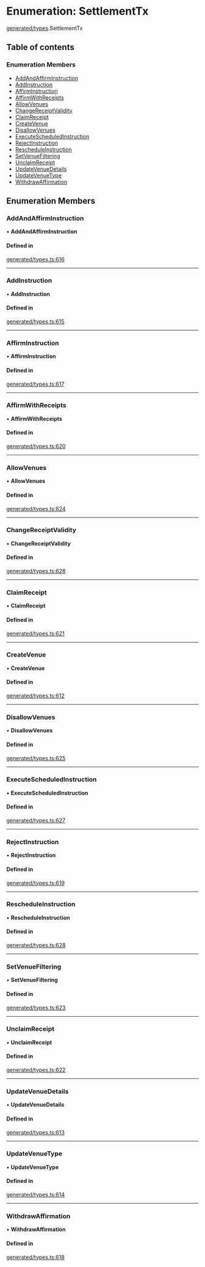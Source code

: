 # Enumeration: SettlementTx

[generated/types](../wiki/generated.types).SettlementTx

## Table of contents

### Enumeration Members

- [AddAndAffirmInstruction](../wiki/generated.types.SettlementTx#addandaffirminstruction)
- [AddInstruction](../wiki/generated.types.SettlementTx#addinstruction)
- [AffirmInstruction](../wiki/generated.types.SettlementTx#affirminstruction)
- [AffirmWithReceipts](../wiki/generated.types.SettlementTx#affirmwithreceipts)
- [AllowVenues](../wiki/generated.types.SettlementTx#allowvenues)
- [ChangeReceiptValidity](../wiki/generated.types.SettlementTx#changereceiptvalidity)
- [ClaimReceipt](../wiki/generated.types.SettlementTx#claimreceipt)
- [CreateVenue](../wiki/generated.types.SettlementTx#createvenue)
- [DisallowVenues](../wiki/generated.types.SettlementTx#disallowvenues)
- [ExecuteScheduledInstruction](../wiki/generated.types.SettlementTx#executescheduledinstruction)
- [RejectInstruction](../wiki/generated.types.SettlementTx#rejectinstruction)
- [RescheduleInstruction](../wiki/generated.types.SettlementTx#rescheduleinstruction)
- [SetVenueFiltering](../wiki/generated.types.SettlementTx#setvenuefiltering)
- [UnclaimReceipt](../wiki/generated.types.SettlementTx#unclaimreceipt)
- [UpdateVenueDetails](../wiki/generated.types.SettlementTx#updatevenuedetails)
- [UpdateVenueType](../wiki/generated.types.SettlementTx#updatevenuetype)
- [WithdrawAffirmation](../wiki/generated.types.SettlementTx#withdrawaffirmation)

## Enumeration Members

### AddAndAffirmInstruction

• **AddAndAffirmInstruction**

#### Defined in

[generated/types.ts:616](https://github.com/PolymathNetwork/polymesh-sdk/blob/49113a20/src/generated/types.ts#L616)

___

### AddInstruction

• **AddInstruction**

#### Defined in

[generated/types.ts:615](https://github.com/PolymathNetwork/polymesh-sdk/blob/49113a20/src/generated/types.ts#L615)

___

### AffirmInstruction

• **AffirmInstruction**

#### Defined in

[generated/types.ts:617](https://github.com/PolymathNetwork/polymesh-sdk/blob/49113a20/src/generated/types.ts#L617)

___

### AffirmWithReceipts

• **AffirmWithReceipts**

#### Defined in

[generated/types.ts:620](https://github.com/PolymathNetwork/polymesh-sdk/blob/49113a20/src/generated/types.ts#L620)

___

### AllowVenues

• **AllowVenues**

#### Defined in

[generated/types.ts:624](https://github.com/PolymathNetwork/polymesh-sdk/blob/49113a20/src/generated/types.ts#L624)

___

### ChangeReceiptValidity

• **ChangeReceiptValidity**

#### Defined in

[generated/types.ts:626](https://github.com/PolymathNetwork/polymesh-sdk/blob/49113a20/src/generated/types.ts#L626)

___

### ClaimReceipt

• **ClaimReceipt**

#### Defined in

[generated/types.ts:621](https://github.com/PolymathNetwork/polymesh-sdk/blob/49113a20/src/generated/types.ts#L621)

___

### CreateVenue

• **CreateVenue**

#### Defined in

[generated/types.ts:612](https://github.com/PolymathNetwork/polymesh-sdk/blob/49113a20/src/generated/types.ts#L612)

___

### DisallowVenues

• **DisallowVenues**

#### Defined in

[generated/types.ts:625](https://github.com/PolymathNetwork/polymesh-sdk/blob/49113a20/src/generated/types.ts#L625)

___

### ExecuteScheduledInstruction

• **ExecuteScheduledInstruction**

#### Defined in

[generated/types.ts:627](https://github.com/PolymathNetwork/polymesh-sdk/blob/49113a20/src/generated/types.ts#L627)

___

### RejectInstruction

• **RejectInstruction**

#### Defined in

[generated/types.ts:619](https://github.com/PolymathNetwork/polymesh-sdk/blob/49113a20/src/generated/types.ts#L619)

___

### RescheduleInstruction

• **RescheduleInstruction**

#### Defined in

[generated/types.ts:628](https://github.com/PolymathNetwork/polymesh-sdk/blob/49113a20/src/generated/types.ts#L628)

___

### SetVenueFiltering

• **SetVenueFiltering**

#### Defined in

[generated/types.ts:623](https://github.com/PolymathNetwork/polymesh-sdk/blob/49113a20/src/generated/types.ts#L623)

___

### UnclaimReceipt

• **UnclaimReceipt**

#### Defined in

[generated/types.ts:622](https://github.com/PolymathNetwork/polymesh-sdk/blob/49113a20/src/generated/types.ts#L622)

___

### UpdateVenueDetails

• **UpdateVenueDetails**

#### Defined in

[generated/types.ts:613](https://github.com/PolymathNetwork/polymesh-sdk/blob/49113a20/src/generated/types.ts#L613)

___

### UpdateVenueType

• **UpdateVenueType**

#### Defined in

[generated/types.ts:614](https://github.com/PolymathNetwork/polymesh-sdk/blob/49113a20/src/generated/types.ts#L614)

___

### WithdrawAffirmation

• **WithdrawAffirmation**

#### Defined in

[generated/types.ts:618](https://github.com/PolymathNetwork/polymesh-sdk/blob/49113a20/src/generated/types.ts#L618)
